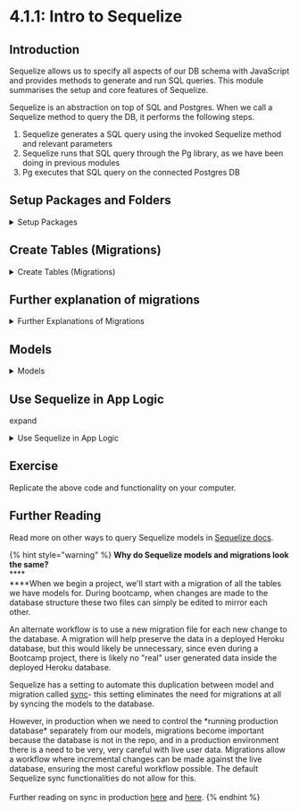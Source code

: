 # 4.1.1: Intro to Sequelize

## Introduction

Sequelize allows us to specify all aspects of our DB schema with JavaScript and provides methods to generate and run SQL queries. This module summarises the setup and core features of Sequelize.

Sequelize is an abstraction on top of SQL and Postgres. When we call a Sequelize method to query the DB, it performs the following steps.

1. Sequelize generates a SQL query using the invoked Sequelize method and relevant parameters
2. Sequelize runs that SQL query through the Pg library, as we have been doing in previous modules
3. Pg executes that SQL query on the connected Postgres DB

## Setup Packages and Folders

<details>

<summary>Setup Packages</summary>

#### Create App

Create a directory for your app and initialize NPM.

```bash
npm init -y
```

#### Install Sequelize NPM Packages

Install `sequelize` and `pg` NPM packages to use Sequelize with Postgres in our app. Sequelize requests that we install `pg` manually because Sequelize also supports other SQL database types such as MySQL and SQLite, and does not install any SQL DB connectors such as `pg` by default to keep the Sequelize library lean.

Install `sequelize-cli` NPM package in development dependencies to generate relevant Sequelize files such as migrations and models from the command line. `sequelize-cli` also allows us to run Sequelize migration files that will update our DB schema in lieu of raw SQL.

```
npm install pg sequelize
npm install --save-dev sequelize-cli
```

#### Create Sequelize Folders

Create the empty folders `config`, `migrations`, `models`, and `seeders`. These will store Sequelize files that we will need to create for our application. We will explore what each of these folders represents below. We can also create these folders with the [`npx sequelize init`](https://github.com/sequelize/cli#usage) command. More on this [here](https://sequelize.org/master/manual/migrations.html#project-bootstrapping).

```
mkdir config migrations models seeders
```

## Configure Database

expand### Create Database Connection Config File

Similar to the `pg` connection config we defined in [Module 3.5.2: PostgreSQL Node App](../../3-backend-applications/3.4-sql-applications/3.4.2-postgresql-node-app.md#pg-npm-library), the Sequelize connection config specifies parameters for Sequelize to connect to our SQL database. We use JS for our config file so that we can include inline comments, unlike JSON.

**Config File Template**

```javascript
module.exports = {
  development: {
    username: '<YOUR_POSTGRES_USER_NAME>', //for postgres this is often the same as the UNIX username
    password: '<YOUR_POSTGRES_PASSWORD>', //for postgres null
    // Use "_development" suffix to indicate DB is for development purposes
    database: '<YOUR_DB_NAME>_development',
    host: '127.0.0.1',
    dialect: 'postgres',
  },
};
```

**Sample Config File (config/config.js)**

module.exports is the instruction that tells Node.js which bits of code (functions, objects, strings, etc.) to “export” from a given file so other files are allowed to access the exported code.

This file tells the sequelize cli how to connect to the database.

```javascript
module.exports = {
// development settings, other settings include staging and production settings which we have not included here
  development: {
    // Kai's username is "kai"
    username: 'kai',
    password: null,
    // "grocery" is our example app name, which we also use as our DB name.
    // Use "_development" suffix to indicate DB is for development purposes (naming convention)
    database: 'grocery_development',
    host: '127.0.0.1',
    dialect: 'postgres',
  },
};
```

#### Create Database Based on Config

Create the database specified in the config using Sequelize CLI's built-in command `db:create`.

```
npx sequelize db:create
```

this is the result you should see on your terminal after running the command `npx sequelize db:create`

```
Sequelize CLI [Node: 15.14.0, CLI: 6.3.0, ORM: 6.12.0-alpha.1]
​
Loaded configuration file "config/config.js".
Using environment "development".
Database grocery_development created
```

##

</details>

## Create Tables (Migrations)

<details>

<summary>Create Tables (Migrations)</summary>

Sequelize replaces `init_tables.sql` from Module [3.5.7: Database Setup Files](../../3-backend-applications/3.4-sql-applications/3.4.9-database-setup-files.md#init\_tables-sql) with a concept called "**migrations**". Database migrations are a system to manage database schema, allowing us to specify changes to database tables and columns over the lifetime of our database.

Database migrations only manipulate database schema, but do not determine how our applications interact with the database. Database "**models**" in the following section determine how our apps interact with the DB.

Migrations are especially crucial to manage changes to DB schema after our apps go live and contain real-user data. Migrations help us create and run SQL queries to update our schema, while maintaining a record of the update in a "migration file" and in the DB itself. This helps prevent incorrect SQL caused by human error, and helps us keep track of DB state.

Migrations also allow us to quickly re-create copies of our DB by "replaying" all of our migration files in chronological order. This is especially useful for testing and feature development, because it eliminates human error in re-creating DBs with SQL queries.

#### Create Migration to Create Items Table

Use `sequelize-cli`'s `migration:generate` command to create a new migration. This specific migration is to create an `Items` table in our database.

Note that the table name `items` is in snake\_case and pluralised, as per SQL naming convention from [Module 3.5.2: PostgreSQL Node App](../../3-backend-applications/3.4-sql-applications/3.4.2-postgresql-node-app.md#sql-entity-naming-and-casing). Column names are also snake\_case. You may notice in the Models section below that corresponding model attributes are in camelCase. This camelCase-snake\_case translation is done by the `underscored` Sequelize option specified in the model file. This allows us to use camel case in JavaScript and snake case in SQL, satisfying casing conventions for both languages.

Sequelize expects table names to be plural, and model names to be singular, and automatically queries for table names that are pluralised forms of our model names in our apps.

```
npx sequelize migration:generate --name create-items-table
```

Replace the contents of the generated file with the following table-creation code. Sequelize is Promise-based, and uses async/await syntax to manipulate async control flow in migration files by default. `queryInterface` is a param provided by Sequelize to manipulate DB schema. See [`queryInterface` docs](https://sequelize.org/master/manual/query-interface.html) for more info.

You may notice that there is an `up` and a `down` section of each migration. The `up` section runs when we execute the migration on the DB. `down` runs when we wish to undo the migration, which should only be done in rare circumstances and almost never in production.

Note that `created_at` and `updated_at` are required columns with Sequelize.

**Migration File Template**

```javascript
module.exports = {
  up: async (queryInterface, Sequelize) => {
    await queryInterface.createTable('<TABLE_NAME_SNAKE_CASE_PLURAL>', {
      id: {
        allowNull: false,
        autoIncrement: true,
        primaryKey: true,
        type: Sequelize.INTEGER,
      },
      <COLUMN_NAME_SNAKE_CASE>: {
        type: Sequelize.<COLUMN_DATA_TYPE_UPPERCASE>,
      },
      // ... [<OTHER_COLUMNS>]
      // created_at and updated_at are required
      created_at: {
        allowNull: false,
        type: Sequelize.DATE,
      },
      updated_at: {
        allowNull: false,
        type: Sequelize.DATE,
      },

    });
  },

  down: async (queryInterface, Sequelize) => {
    await queryInterface.dropTable('<TABLE_NAME_SNAKE_CASE_PLURAL>');
  },
};
```

**Sample Migration File (\<GENERATED\_DATE>-create-items-table.js)**

```javascript
// running "npx sequelize migration:generate --name create-items-table" creates this file
// something like this should appear in the terminal after running this command
​
// Sequelize CLI [Node: 15.14.0, CLI: 6.3.0, ORM: 6.12.0-alpha.1]
​
// migrations folder at "/home/michellemok/RA/ftbc5/sequelize/migrations" already exists.
// New migration was created at /home/michellemok/RA/ftbc5/sequelize/migrations/20211203063853-create-items-table.js .

module.exports = {
  up: async (queryInterface, Sequelize) => {
    await queryInterface.createTable('items', {
      id: {
        allowNull: false,
        autoIncrement: true,
        primaryKey: true,
        type: Sequelize.INTEGER,
      },
      name: {
        type: Sequelize.STRING,
      },
      // created_at and updated_at are required
      created_at: {
        allowNull: false,
        type: Sequelize.DATE,
      },
      updated_at: {
        allowNull: false,
        type: Sequelize.DATE,
      },
    });
  },

  down: async (queryInterface, Sequelize) => {
    await queryInterface.dropTable('items');
  },
};
```

#### Run Migration to Create Table

Writing the migration file specifies the DB schema changes. To execute all unexecuted migration files, run `sequelize-cli`'s `db:migrate` command.

```
npx sequelize db:migrate
```

This command will execute these steps:

* Will ensure a table called `SequelizeMeta` in database. This table is used to record which migrations have run on the current database
* Start looking for any migration files which haven't run yet. Files which have already run will not run again. This is possible by checking `SequelizeMeta` table(by running the command: `select * from "SequelizeMeta"`). In this case it will run `XXXXXXXXXXXXXX-create-user.js` migration, which we created in last step.
* Creates a table called Items with all columns as specified in its migration file.

The passed queryInterface object can be used to modify the database. The Sequelize object stores the available data types such as STRING or INTEGER (https://sequelize.org/v5/manual/ data-types.html)

queryInterface comes from `const queryInterface = sequelize.getQueryInterface();`

refer to docs, https://sequelize.org/master/manual/query-interface.html

</details>

## Further explanation of migrations

<details>

<summary>Further Explanations of Migrations</summary>

We can create more than 1 migration file by running `sequelize migration:generate` again.

For example, if we wanted to change the name of the table we previously created, we could run the command `to create another migration file`:

`sequelize migration:generate --name change-items-table-name`

```
// this file was created after running the command "npx sequelize migration:generate --name change-items-table-name" (2nd migration file)
module.exports = {
  up: async (queryInterface, Sequelize) => {
    await queryInterface.renameTable('items', 'things');
  },
​
  down: async (queryInterface, Sequelize) => {
    await queryInterface.renameTable('things', 'items');
  },
};
​
```

After running `npx sequelize db:migrate`, this should be seen in the command terminal:

```
 Sequelize CLI [Node: 15.14.0, CLI: 6.3.0, ORM: 6.12.0-alpha.1]
​
 Loaded configuration file "config/config.js".
 Using environment "development".
 == 20211206124409-change-items-table-name: migrating =======
 == 20211206124409-change-items-table-name: migrated (0.024s)


// it tells us that the file we just created ran, and we should see the following in the SequelizeMeta table:
                    name                    
 -------------------------------------------
  20211203063853-create-items-table.js
  20211206124409-change-items-table-name.js
  (2 rows)
 
// checking the database in psql should show us that the name of the table has changed:
                List of relations
  Schema |     Name      |   Type   |    Owner    
 --------+---------------+----------+-------------
  public | SequelizeMeta | table    | michellemok
  public | items_id_seq  | sequence | michellemok
  public | things        | table    | michellemok
 (3 rows)
​
```

To undo migrations, we can run the `npx sequelize db:migrate:undo` command. See [Sequelize CLI docs](https://github.com/sequelize/cli#usage) for a full list of Sequelize CLI commands.

```
// if we want to undo the changes made by running the migration, we can run the command "npx sequelize db:migrate:undo"
// and we should see the following in the command line:
​
 Sequelize CLI [Node: 15.14.0, CLI: 6.3.0, ORM: 6.12.0-alpha.1]
​
 Loaded configuration file "config/config.js".
 Using environment "development".
 == 20211206124409-change-items-table-name: reverting =======
 == 20211206124409-change-items-table-name: reverted (0.012s)
​
 checking the database shows us that table's name has changed back to it's original name(items)
                 List of relations
  Schema |     Name      |   Type   |    Owner    
 --------+---------------+----------+-------------
  public | SequelizeMeta | table    | michellemok
  public | items         | table    | michellemok
  public | items_id_seq  | sequence | michellemok
 (3 rows)
​
// checking SequelizeMeta should show us the following result:
                 name                 
 --------------------------------------
  20211203063853-create-items-table.js
 (1 row)
```

#### Verify Table Creation in Psql

Open Psql with a connection to our DB

```
psql -d grocery_development
```

Run `\dt` to display tables in the DB

```bash
\dt
```



</details>

## Models

<details>

<summary>Models</summary>



Models enable our Node applications to interact with the DB by defining what data is available. Model "**classes**" (in UpperCamelCase) have methods that allow us to query the corresponding DB tables, which must be named as the pluralised form of our model names. Model "**instances**" (in lowerCamelCase) are instantiations of those classes, and are essentially JavaScript objects with pre-defined attributes, where those attributes are defined in model files and map to the corresponding DB table's columns. Models assume that the DB schema is already set up as per what is defined in the model files. **Models do not manipulate DB schema; only migrations manipulate DB schema.**

#### Create Model File for Item Model

In the previous section we wrote and ran a migration to create the `items` table. Now we will define an `Item` model to let our application access the data inside the `items` table.

A model file is essentially a JavaScript class generator that specifies the name of a model and its attributes and associations. Sequelize models correspond directly to DB tables, where the model name should always be the singular form of the table name. For example, the model corresponding to the `items` table must be called "item" in the sequelize definition for Sequelize to work. Sequelize uses model names to generate table names when it translates JavaScript to SQL queries.

**Model File Template (models/\<MODEL\_NAME\_LOWERCASE\_SINGULAR>.mjs)**

Note the usage of .mjs file extensions in Modules 4.2.x. This is in lieu of `"type": "module"` in package.json. The .mjs extension lets Node know to treat the file as an ES6 module instead of a CommonJS file.

```javascript
export default function init<MODEL_NAME_UPPER_CAMEL_CASE_SINGULAR>Model(sequelize, DataTypes) {
  return sequelize.define('<MODEL_NAME_SNAKE_CASE_SINGULAR>', {
    id: {
      allowNull: false,
      autoIncrement: true,
      primaryKey: true,
      type: DataTypes.INTEGER,
    },
    <COLUMN_NAME>: {
      type: Sequelize.<COLUMN_DATA_TYPE_UPPERCASE>,
    },
    // ... [<OTHER_COLUMNS>]
    createdAt: {
      allowNull: false,
      type: DataTypes.DATE,
    },
    updatedAt: {
      allowNull: false,
      type: DataTypes.DATE,
    },
  }, {
    // The underscored option makes Sequelize reference snake_case names in the DB.
    underscored: true
  });
};
```

**Sample Model File (models/item.mjs)**

```javascript
//  a model represents a table in sequelize, The model tells Sequelize several things about the entity it represents, such as the name of the table in the database and which columns it has (and their data types).
// To define mappings between a model and a table, use the define method
//  After being defined, we can access our model with sequelize.models.Item, i.e,
//  Item === sequelize.models.Item
​
// this function is exported and used in line 37 of index.mjs, 
// db.Item = initItemModel(sequelize, Sequelize.DataTypes);
// it takes 2 parameters, the instance of Sequelize (sequelize) that we created in index.mjs and Sequelize.Datatypes(https://sequelize.org/v5/manual/data-types.html), which allow us to specify what type of data we want 
export default function initItemModel(sequelize, DataTypes) {
  return sequelize.define(
    'item',
    {
      id: {
        allowNull: false,
        autoIncrement: true,
        primaryKey: true,
        type: DataTypes.INTEGER,
      },
      name: {
        type: DataTypes.STRING,
      },
      createdAt: {
        allowNull: false,
        type: DataTypes.DATE,
      },
      updatedAt: {
        allowNull: false,
        type: DataTypes.DATE,
      },
    },
    {
      // The underscored option makes Sequelize reference snake_case names in the DB.
      underscored: true,
    }
  );
}
```

#### Create Model Index File to Make Models Accessible in App

We will initialise and export all the models we define in a single module. This makes it easy to access models from different modules within our application. In the following code, model classes are exported in a `db` object where keys are model names and values are model classes. The following is a simplified version of the model index file generated by [`npx sequelize init`](https://github.com/sequelize/cli#usage).

**Model Index File Template**

```javascript
import sequelizePackage from 'sequelize';
import allConfig from '../config/config.js';

import init<MODEL_NAME_UPPER_CAMEL_CASE_SINGULAR>Model from './<MODEL_NAME_LOWER_CAMEL_CASE_SINGULAR>.mjs';

const { Sequelize } = sequelizePackage;
const env = process.env.NODE_ENV || 'development';
const config = allConfig[env];
const db = {};

let sequelize = new Sequelize(config.database, config.username, config.password, config);

db.<MODEL_NAME_UPPER_CAMEL_CASE_SINGULAR> = init<MODEL_NAME_UPPER_CAMEL_CASE_SINGULAR>Model(sequelize, Sequelize.DataTypes);

db.sequelize = sequelize;
db.Sequelize = Sequelize;

export default db;
```

**Sample Model Index File (models/index.mjs)**

```javascript
import sequelizePackage from 'sequelize';
// we give the name allConfig to what we're importing from config.js, i.e, our database settings
import allConfig from '../config/config.js';

import initItemModel from './item.mjs';

const { Sequelize } = sequelizePackage;
// in this case, "env" will be development, as we have in our config.js file
// process.env.NODE_ENV will be used later on in the course
const env = process.env.NODE_ENV || 'development';
// this is the same as saying : 
// const config = allConfig['development'] 
const config = allConfig[env];
const db = {};

// initiate a new instance of Sequelize
// note similarity to pool.query

// const poolConfig = {
// user: process.env.USER,
//  host: 'localhost',
//  database: 'birding',
//  port: 5432,
// };

// const pool = new Pool(poolConfig);

let sequelize = new Sequelize(
// database settings from config.js
  config.database,
  config.username,
  config.password,
  config
);

// here we are putting initItemModel from item.mjs into the object "db" (line 14)
db.Item = initItemModel(sequelize, Sequelize.DataTypes);
// db = {
//    Item: initItemModel(sequelize, Sequelize.DataTypes)
// }

// here we are putting the instance we created in line 28 into the object "db"
db.sequelize = sequelize;
// db = {
//     Item: initItemModel(sequelize, Sequelize.DataTypes),
//    sequelize: sequelize
// }

// here we are adding Sequelize from line 7 into the object db in case we need to use it (not necessary)
db.Sequelize = Sequelize;

// db = {
//    Item: initItemModel(sequelize, Sequelize.DataTypes),
//    sequelize: sequelize,
//    Sequelize: Sequelize
// }

export default db;
```

</details>

## Use Sequelize in App Logic

expand

<details>

<summary>Use Sequelize in App Logic</summary>

### Node App to Create Item

Before we use Sequelize with Express, let's create a command-line Node app that creates an `item` entry in the database using Sequelize.

**Node App File Template**

```javascript
import db from './models/index.mjs';

db.<MODEL_NAME_CAPITALIZED_SINGULAR>
  .create({
    <COLUMN_NAME>: <VALUE>,
    [<OTHER_COLUMN_NAMES_AND_VALUES>]
  })
  .then((<RESULT_ROW>) => {
    console.log('success!');
    console.log(<RESULT_ROW>);
  })
  .catch((error) => console.log(error));
```

**Sample Node App File (create.mjs)**

Sequelize's `create` method generates an `INSERT` query based on the `Item` model we defined above. This inserts a record with the name provided on the command line to the `items` table in our DB.

```javascript
// import the object we created with everything in it from index.mjs
import db from './models/index.mjs';

// a model is an ES6 class. An instance of the class represents one object from that model (which maps to one row of the table in the database).
//  Although a model is a class, you should not create instances by using the new operator directly. Sequelize provides the create method for this
// https://sequelize.org/master/manual/model-instances.html

db.Item.create({
  name: process.argv[2],
})
  .then((item) => {
    console.log('success!');
    console.log(item);
  })
  .catch((error) => console.log(error));
```

Let's run this app to create an Item in the DB.

**Node Command Template**

```
node create.mjs <ITEM_NAME>
```

**Sample Node Command**

```
node create.mjs milk
```

Let's verify that this Item now exists in the DB. Open Psql with a connection to our DB

```
psql -d grocery_development
```

Verify that we inserted our Item in the DB

```
SELECT * FROM "items";
```

#### Node App to Retrieve Items

Let's create another command-line app to retrieve data from our DB using the model-querying functionality of Sequelize.

**Model Query Node App Template**

```javascript
import db from './models/index.mjs';

db.<MODEL_NAME_UPPER_CAMEL_CASE_SINGULAR>.findAll({
  where: {
    <MODEL_COLUMN_NAME>: ['milk']
  }
})
.then((items) => console.log(items[0]))
.catch((error) => console.log(error));
```

**Sample Model Query Node App (where.mjs)**

`findAll` method accepts an options object as a parameter that allows us to specify WHERE attributes that we would previously put in our SQL statements.

```javascript
import db from './models/index.mjs';

db.Item.findAll({
  where: {
    name: [process.argv[2]],
  },
})
  .then((items) => console.log(items[0]))
  .catch((error) => console.log(error));
```

Let's run this app the retrieve Items from the DB

```bash
node where.mjs milk
```

</details>

####

## Exercise

Replicate the above code and functionality on your computer.

## Further Reading

Read more on other ways to query Sequelize models in [Sequelize docs](https://sequelize.org/master/manual/model-querying-basics.html).

{% hint style="warning" %}
**Why do Sequelize models and migrations look the same?**\
\*\*\*\*\
\*\*\*\*When we begin a project, we'll start with a migration of all the tables we have models for. During bootcamp, when changes are made to the database structure these two files can simply be edited to mirror each other.

An alternate workflow is to use a new migration file for each new change to the database. A migration will help preserve the data in a deployed Heroku database, but this would likely be unnecessary, since even during a Bootcamp project, there is likely no "real" user generated data inside the deployed Heroku database.

Sequelize has a setting to automate this duplication between model and migration called [sync](https://sequelize.org/master/manual/model-basics.html#model-synchronization)- this setting eliminates the need for migrations at all by syncing the models to the database.

However, in production when we need to control the \*running production database\* separately from our models, migrations become important because the database is not in the repo, and in a production environment there is a need to be very, very careful with live user data. Migrations allow a workflow where incremental changes can be made against the live database, ensuring the most careful workflow possible. The default Sequelize sync functionalities do not allow for this.\
\
Further reading on sync in production [here](https://medium.com/@smallbee/how-to-use-sequelize-sync-without-difficulties-4645a8d96841) and [here](https://stackoverflow.com/questions/21105748/sequelize-js-how-to-use-migrations-and-sync).
{% endhint %}
